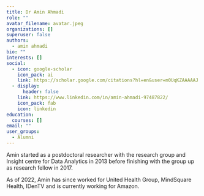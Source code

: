 ```yaml
---
title: Dr Amin Ahmadi
role: ""
avatar_filename: avatar.jpeg
organizations: []
superuser: false
authors:
  - amin ahmadi
bio: ""
interests: []
social:
  - icon: google-scholar
    icon_pack: ai
    link: https://scholar.google.com/citations?hl=en&user=m0UqKZAAAAAJ
  - display:
      header: false
    link: https://www.linkedin.com/in/amin-ahmadi-97487822/
    icon_pack: fab
    icon: linkedin
education:
  courses: []
email: ""
user_groups:
  - Alumni
---
```

Amin started as a postdoctoral researcher with the research group and Insight centre for Data Analytics in 2013 before finishing with the group up as research fellow in 2017. 

As of 2022, Amin has since worked for United Health Group, MindSquare Health, IDenTV and is currently working for Amazon.